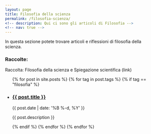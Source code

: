 ```yaml
---
layout: page
title: Filosofia della scienza
permalink: /filosofia-scienza/
<!-- description: Qui ci sono gli articoli di Filosofia -->
<!-- nav: true -->
---
```


In questa sezione potete trovare articoli e riflessioni di filosofia della scienza.

### Raccolte:

Raccolta: Filosofia della scienza e Spiegazione scientifica (link)

<div class="post">

  

  <ul class="post-list">
    {% for post in site.posts %}
    {% for tag in post.tags %}
    {% if tag == "filosofia" %}
        <li>
        <h3><a class="post-title" href="{{ post.url | prepend: site.baseurl }}">{{ post.title }}</a></h3>
        <p class="post-meta">{{ post.date | date: '%B %-d, %Y' }}</p>
        <p>{{ post.description }}</p>
        </li>
    {% endif %}
    {% endfor %}
    {% endfor %}
  </ul>

</div>
